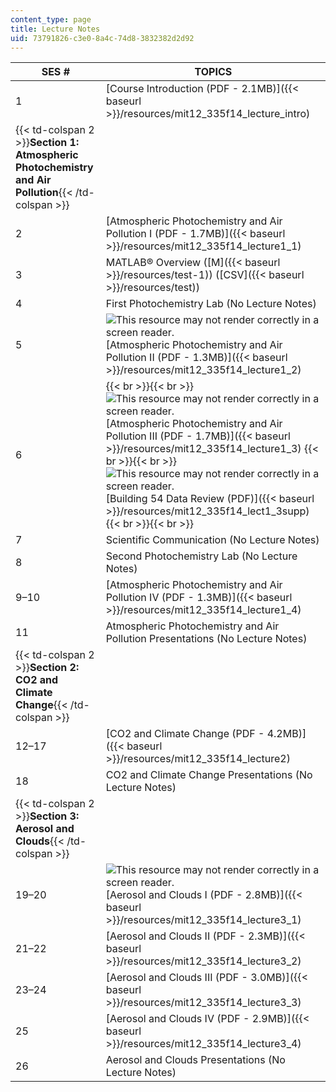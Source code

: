 ```yaml
---
content_type: page
title: Lecture Notes
uid: 73791826-c3e0-8a4c-74d8-3832382d2d92
---
```


| SES # | TOPICS |
| --- | --- |
| 1 | [Course Introduction (PDF - 2.1MB)]({{< baseurl >}}/resources/mit12_335f14_lecture_intro) |
| {{< td-colspan 2 >}}**Section 1: Atmospheric Photochemistry and Air Pollution**{{< /td-colspan >}} ||
| 2 | [Atmospheric Photochemistry and Air Pollution I (PDF - 1.7MB)]({{< baseurl >}}/resources/mit12_335f14_lecture1_1) |
| 3 | MATLAB® Overview ([M]({{< baseurl >}}/resources/test-1)) ([CSV]({{< baseurl >}}/resources/test)) |
| 4 | First Photochemistry Lab (No Lecture Notes) |
| 5 | ![This resource may not render correctly in a screen reader.](/images/inacessible.gif)[Atmospheric Photochemistry and Air Pollution II (PDF - 1.3MB)]({{< baseurl >}}/resources/mit12_335f14_lecture1_2) |
| 6 |  {{< br >}}{{< br >}} ![This resource may not render correctly in a screen reader.](/images/inacessible.gif)[Atmospheric Photochemistry and Air Pollution III (PDF - 1.7MB)]({{< baseurl >}}/resources/mit12_335f14_lecture1_3) {{< br >}}{{< br >}} ![This resource may not render correctly in a screen reader.](/images/inacessible.gif)[Building 54 Data Review (PDF)]({{< baseurl >}}/resources/mit12_335f14_lect1_3supp) {{< br >}}{{< br >}}  |
| 7 | Scientific Communication (No Lecture Notes) |
| 8 | Second Photochemistry Lab (No Lecture Notes) |
| 9–10 | [Atmospheric Photochemistry and Air Pollution IV (PDF - 1.3MB)]({{< baseurl >}}/resources/mit12_335f14_lecture1_4) |
| 11 | Atmospheric Photochemistry and Air Pollution Presentations (No Lecture Notes) |
| {{< td-colspan 2 >}}**Section 2: CO2 and Climate Change**{{< /td-colspan >}} ||
| 12–17 | [CO2 and Climate Change (PDF - 4.2MB)]({{< baseurl >}}/resources/mit12_335f14_lecture2) |
| 18 | CO2 and Climate Change Presentations (No Lecture Notes) |
| {{< td-colspan 2 >}}**Section 3: Aerosol and Clouds**{{< /td-colspan >}} ||
| 19–20 | ![This resource may not render correctly in a screen reader.](/images/inacessible.gif)[Aerosol and Clouds I (PDF - 2.8MB)]({{< baseurl >}}/resources/mit12_335f14_lecture3_1) |
| 21–22 | [Aerosol and Clouds II (PDF - 2.3MB)]({{< baseurl >}}/resources/mit12_335f14_lecture3_2) |
| 23–24 | [Aerosol and Clouds III (PDF - 3.0MB)]({{< baseurl >}}/resources/mit12_335f14_lecture3_3) |
| 25 | [Aerosol and Clouds IV (PDF - 2.9MB)]({{< baseurl >}}/resources/mit12_335f14_lecture3_4) |
| 26 | Aerosol and Clouds Presentations (No Lecture Notes)